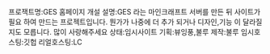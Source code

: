 프로잭트명:GES 홈페이지 개설
설명:GES 라는 마인크래프트 서버를 만든 뒤 사이트가 필요 하여 만드는 프로젝트입니다. 뭔가가 나중에 더 추가 되거나 디자인,기능 이 달라질지도 모릅니다.
많이 사랑해주세요
상태:임시사이트
기획:뷰잉풍,불루
제작:불루
임시호스팅:깃헙
리얼호스팅:LC
